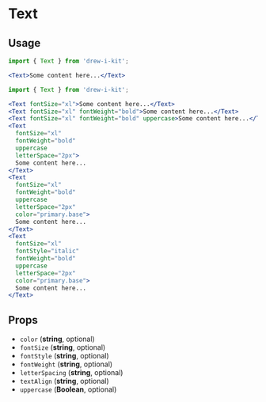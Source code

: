# Text

## Usage

```jsx
import { Text } from 'drew-i-kit';

<Text>Some content here...</Text>
```

```jsx
import { Text } from 'drew-i-kit';

<Text fontSize="xl">Some content here...</Text>
<Text fontSize="xl" fontWeight="bold">Some content here...</Text>
<Text fontSize="xl" fontWeight="bold" uppercase>Some content here...</Text>
<Text
  fontSize="xl"
  fontWeight="bold"
  uppercase
  letterSpace="2px">
  Some content here...
</Text>
<Text
  fontSize="xl"
  fontWeight="bold"
  uppercase
  letterSpace="2px"
  color="primary.base">
  Some content here...
</Text>
<Text
  fontSize="xl"
  fontStyle="italic"
  fontWeight="bold"
  uppercase
  letterSpace="2px"
  color="primary.base">
  Some content here...
</Text>
```

## Props

- `color` (**string**, optional)
- `fontSize` (**string**, optional)
- `fontStyle` (**string**, optional)
- `fontWeight` (**string**, optional)
- `letterSpacing` (**string**, optional)
- `textAlign` (**string**, optional)
- `uppercase` (**Boolean**, optional)